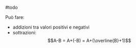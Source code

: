 #todo

Può fare:
- addizioni tra valori positivi e negativi
- sottrazioni: $$A-B = A+(-B) = A+(\overline{B}+1)$$